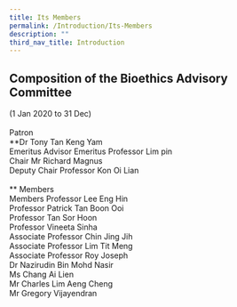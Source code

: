```yaml
---
title: Its Members
permalink: /Introduction/Its-Members
description: ""
third_nav_title: Introduction
---
```

## Composition of the Bioethics Advisory Committee <br>
(1 Jan 2020 to 31 Dec)<Br>
<br>
Patron<br>
**Dr Tony Tan Keng Yam <br>
Emeritus Advisor Emeritus Professor Lim pin<br>
Chair Mr Richard Magnus<br>
Deputy Chair Professor Kon Oi Lian
<br>
<br>
**
Members<Br>
Members Professor Lee Eng Hin<Br>
Professor Patrick Tan Boon Ooi<Br>
Professor Tan Sor Hoon<Br>
Professor Vineeta Sinha<Br>
Associate Professor Chin Jing Jih<Br>
Associate Professor Lim Tit Meng<Br>
Associate Professor Roy Joseph<br>
Dr Nazirudin Bin Mohd Nasir<br>
Ms Chang Ai Lien<br>
Mr Charles Lim Aeng Cheng<br>
Mr Gregory Vijayendran <br>